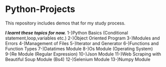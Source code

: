 # Python-Projects


This repository includes demos that for my study process.

***I learnt these topics for now.***
1-)Python Basics (Conditional statement,loop,variables etc.)
2-)Object Oriented Program
3-)Modules and Errors
4-)Management of Files
5-)Iterator and Generator
6-)Functions and Function Types
7-)Datatimes Module
8-)Os Module (Operating System)
9-)Re Module (Regular Expression)
10-)Json Module
11-)Web Scraping with Beautiful Soup Module (Bs4)
12-)Selenium Module
13-)Numpy Module
